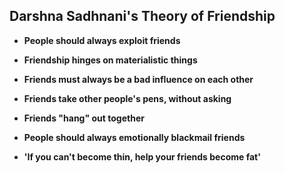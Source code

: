 ## Darshna Sadhnani's Theory of Friendship

- **People should always exploit friends**

- **Friendship hinges on materialistic things**

- **Friends must always be a bad influence on each other**

- **Friends take other people's pens, without asking**

- **Friends "hang" out together**

- **People should always emotionally blackmail friends**

- **'If you can't become thin, help your friends become fat'**
